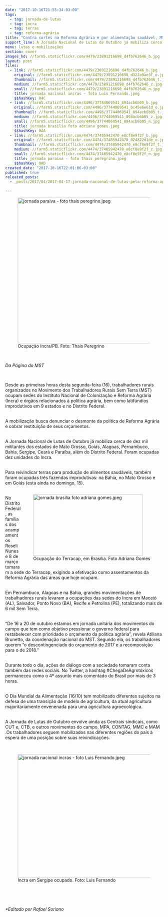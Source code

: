 ```yaml
---
date: "2017-10-16T21:55:34-03:00"
tags:
  - tag: jornada-de-lutas
  - tag: incra
  - tag: terras
  - tag: reforma-agrária
title: "Contra cortes na Reforma Agrária e por alimentação saudável, MST se mobiliza em Jornada Nacional"
support_line: A Jornada Nacional de Lutas de Outubro já mobiliza cerca de dez mil militantes em nove estados e no Distrito Federal.
menu: lutas e mobilizações
section: cover
images_hd: //farm5.staticflickr.com/4479/23891216698_d4fb762646_b.jpg
layout: post
files:
  - link: //farm5.staticflickr.com/4479/23891216698_d4fb762646_b.jpg
    original: //farm5.staticflickr.com/4479/23891216698_d322a9ae3f_o.jpg
    thumbnail: //farm5.staticflickr.com/4479/23891216698_d4fb762646_t.jpg
    medium: //farm5.staticflickr.com/4479/23891216698_d4fb762646_z.jpg
    small: //farm5.staticflickr.com/4479/23891216698_d4fb762646_n.jpg
    title: jornada nacional incras - foto Luis Fernando.jpeg
    $$hashKey: 04C
  - link: //farm5.staticflickr.com/4496/37744069541_894acb6b05_b.jpg
    original: //farm5.staticflickr.com/4496/37744069541_bc45e6e61d_o.jpg
    thumbnail: //farm5.staticflickr.com/4496/37744069541_894acb6b05_t.jpg
    medium: //farm5.staticflickr.com/4496/37744069541_894acb6b05_z.jpg
    small: //farm5.staticflickr.com/4496/37744069541_894acb6b05_n.jpg
    title: jornada brasilia foto adriana gomes.jpeg
    $$hashKey: 0AA
  - link: //farm5.staticflickr.com/4474/37485942470_e8cf8e9f2f_b.jpg
    original: //farm5.staticflickr.com/4474/37485942470_024822d1de_o.jpg
    thumbnail: //farm5.staticflickr.com/4474/37485942470_e8cf8e9f2f_t.jpg
    medium: //farm5.staticflickr.com/4474/37485942470_e8cf8e9f2f_z.jpg
    small: //farm5.staticflickr.com/4474/37485942470_e8cf8e9f2f_n.jpg
    title: jornada paraiva - foto thais peregrino.jpeg
    $$hashKey: 0AD
created_date: "2017-10-16T22:01:06-03:00"
published: true
releated_posts:
  - _posts/2017/04/2017-04-17-jornada-nacional-de-lutas-pela-reforma-agraria-2017.md

---
```

<figure class="image"><img alt="jornada paraiva - foto thais peregrino.jpeg" height="466" src="//farm5.staticflickr.com/4474/37485942470_e8cf8e9f2f_b.jpg" width="700" />
<figcaption>Ocupa&ccedil;&atilde;o Incra/PB. Foto: Thais Peregrino</figcaption>
</figure>

<p>&nbsp;</p>

<p><em>Da P&aacute;gina do MST</em></p>

<p>&nbsp;</p>

<p>Desde as primeiras horas desta segunda-feira (16), trabalhadores rurais organizados no Movimento dos Trabalhadores Rurais Sem Terra (MST) ocupam sedes do Instituto Nacional de Coloniza&ccedil;&atilde;o e Reforma Agr&aacute;ria (Incra) e &oacute;rg&atilde;os relacionados &agrave; pol&iacute;tica agr&aacute;ria, bem como latif&uacute;ndios improdutivos em 9&nbsp;estados e no Distrito Federal.</p>

<p><br />
A mobiliza&ccedil;&atilde;o busca denunciar o desmonte da pol&iacute;tica de Reforma Agr&aacute;ria e cobrar restitui&ccedil;&atilde;o de seus or&ccedil;amentos.</p>

<p><br />
A Jornada Nacional de Lutas de Outubro j&aacute; mobiliza cerca de dez mil militantes dos estados de Mato Grosso, Goi&aacute;s, Alagoas, Pernambuco, Bahia, Sergipe, Cear&aacute; e Para&iacute;ba, al&eacute;m do Distrito Federal. Foram ocupadas dez unidades do Incra.</p>

<p><br />
Para reivindicar terras para produ&ccedil;&atilde;o de alimentos saud&aacute;veis, tamb&eacute;m foram ocupadas tr&ecirc;s fazendas improdutivas: na Bahia, no Mato Grosso e em Goi&aacute;s (esta ainda no domingo, 15).</p>

<figure class="image" style="float:right"><img alt="jornada brasilia foto adriana gomes.jpeg" height="197" src="//farm5.staticflickr.com/4496/37744069541_894acb6b05_b.jpg" width="350" />
<figcaption>Ocupa&ccedil;&atilde;o do Terracap, em Bras&iacute;lia. Foto Adriana Gomes</figcaption>
</figure>

<p><br />
No Distrito Federal, as fam&iacute;lias dos acampamentos Roseli Nunes e 8 de mar&ccedil;o tomaram a sede do Terracap, exigindo a efetiva&ccedil;&atilde;o como assentamentos da Reforma Agr&aacute;ria das &aacute;reas que hoje ocupam.</p>

<p><br />
Em Pernambuco, Alagoas e na Bahia, grandes movimenta&ccedil;&otilde;es de trabalhadores rurais levaram a ocupa&ccedil;&otilde;es das sedes do Incra em Macei&oacute; (AL), Salvador, Ponto Novo (BA), Recife e Petrolina (PE), totalizando mais de 6 mil Sem Terra.</p>

<p><br />
&ldquo;De 16 a 20 de outubro estamos em jornada unit&aacute;ria dos movimentos do campo que tem como objetivo pressionar o governo federal para restabelecer com prioridade o or&ccedil;amento da pol&iacute;tica agr&aacute;ria&rdquo;, revela Atiliana Brunetto, da coordena&ccedil;&atilde;o nacional do MST. Segundo ela, os trabalhadores querem &ldquo;o descontingenciado do or&ccedil;amento de 2017 e a recomposi&ccedil;&atilde;o para o de 2018.&rdquo;</p>

<p><br />
Durante todo o dia, a&ccedil;&otilde;es de di&aacute;logo com a sociedade tomaram conta tamb&eacute;m das redes sociais. No Twitter, a hashtag #ChegaDeAgrot&oacute;xicos permaneceu como o 4&ordm; assunto mais comentado do Brasil por mais de 3 horas.</p>

<p><br />
O Dia Mundial da Alimenta&ccedil;&atilde;o (16/10) tem mobilizado diferentes sujeitos na defesa de uma transi&ccedil;&atilde;o de modelo de agricultura, da atual agricultura majoritariamente envenenada para uma agricultura agroecol&oacute;gica.</p>

<p><br />
A Jornada de Lutas de Outubro envolve ainda as Centrais sindicais, como CUT e, CTB, e outros movimentos do campo, MPA, CONTAG, MMC e MAM .Os trabalhadores seguem mobilizados nas diferentes regi&otilde;es do pa&iacute;s &agrave; espera de uma posi&ccedil;&atilde;o sobre suas reivindica&ccedil;&otilde;es.</p>

<p>&nbsp;</p>

<figure class="image"><img alt="jornada nacional incras - foto Luis Fernando.jpeg" height="394" src="//farm5.staticflickr.com/4479/23891216698_d4fb762646_b.jpg" width="700" />
<figcaption>Incra em Sergipe ocupado. Foto: Luis Fernando</figcaption>
</figure>

<p>&nbsp;</p>

<p>&nbsp;</p>

<p><em>*Editado por Rafael Soriano</em></p>

